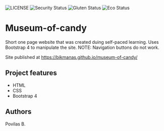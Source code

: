![LICENSE](https://img.shields.io/badge/license-MIT-blue.svg?style=flat-square)
![Security Status](https://img.shields.io/security-headers?label=Security&url=https%3A%2F%2Fgithub.com&style=flat-square)
![Gluten Status](https://img.shields.io/badge/Gluten-Free-green.svg)
![Eco Status](https://img.shields.io/badge/ECO-Friendly-green.svg)

# Museum-of-candy

Short one page website that was created duing self-paced learning. Uses Bootstrap 4 to manipulate the site. NOTE: Navigation buttons do not work. 

Site published at https://bikmanas.github.io/museum-of-candy/

## Project features
- HTML
- CSS 
- Bootstrap 4

## Authors

Povilas B.
